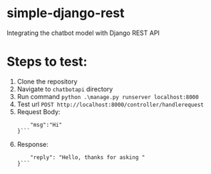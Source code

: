 # simple-django-rest
Integrating the chatbot model with Django REST API

# Steps to test: <br/>
1. Clone the repository <br/>
2. Navigate to ``chatbotapi`` directory <br/>
3. Run command ``python .\manage.py runserver localhost:8000`` <br/>
4. Test url ``POST http://localhost:8000/controller/handlerequest`` <br/>
5. Request Body: <br/>
    ```{
        "msg":"Hi"
    }```   
6. Response: <br/>
    ```{
        "reply": "Hello, thanks for asking "
    }```
